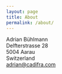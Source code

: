 ```yaml
---
layout: page
title: About
permalink: /about/
---
```


Adrian Bühlmann  
Delfterstrasse 28  
5004 Aarau  
Switzerland  
adrian@cadifra.com  
